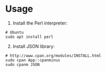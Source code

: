 # Usage
1. Install the Perl interpreter:
```
# Ubuntu
sudo apt install perl 
```
2. Install JSON library: 
```
# http://www.cpan.org/modules/INSTALL.html
sudo cpan App::cpanminus
sudo cpanm JSON
```
